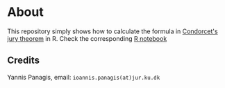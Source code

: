 # About
This repository simply shows how to calculate the formula in [Condorcet's jury theorem](http://www.statisticalconsultants.co.nz/blog/condorcets-jury-theorem.html) in R. Check the corresponding [R notebook](condorcet.Rmd)

## Credits
Yannis Panagis, email: `ioannis.panagis(at)jur.ku.dk`